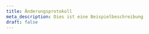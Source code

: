 ```yaml
---
title: Änderungsprotokoll
meta_description: Dies ist eine Beispielbeschreibung
draft: false
---
```


